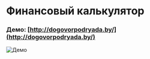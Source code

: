 # Финансовый калькулятор

### Демо: [http://dogovorpodryada.by/](http://dogovorpodryada.by/)

![Демо](https://www.dropbox.com/s/kjp470q3n6txdin/out.gif?raw=1 "Logo Title Text 1")
